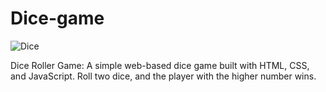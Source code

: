 # Dice-game

![Dice](https://github.com/diorithaliti/Dice-game/assets/74361197/46deac86-d101-43e7-8c3c-9f1619e43f02)

Dice Roller Game: A simple web-based dice game built with HTML, CSS, and JavaScript. Roll two dice, and the player with the higher number wins.
